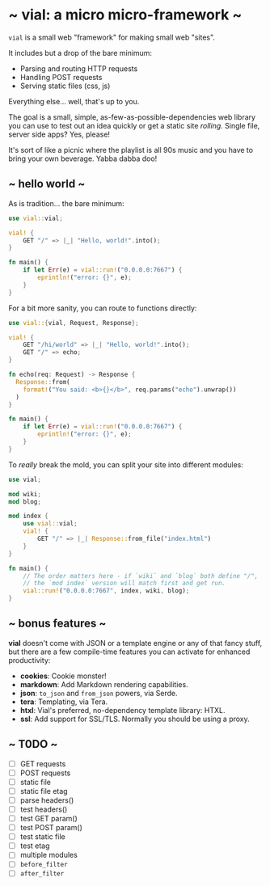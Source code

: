 # ~ vial: a micro micro-framework ~

`vial` is a small web "framework" for making small web "sites".

It includes but a drop of the bare minimum:

- Parsing and routing HTTP requests
- Handling POST requests
- Serving static files (css, js)

Everything else... well, that's up to you.

The goal is a small, simple, as-few-as-possible-dependencies web
library you can use to test out an idea quickly or get a static site
_rolling_. Single file, server side apps? Yes, please!

It's sort of like a picnic where the playlist is all 90s music and you
have to bring your own beverage. Yabba dabba doo!

## ~ hello world ~

As is tradition... the bare minimum:

```rust
use vial::vial;

vial! {
    GET "/" => |_| "Hello, world!".into();
}

fn main() {
    if let Err(e) = vial::run!("0.0.0.0:7667") {
        eprintln!("error: {}", e);
    }
}
```

For a bit more sanity, you can route to functions directly:

```rust
use vial::{vial, Request, Response};

vial! {
    GET "/hi/world" => |_| "Hello, world!".into();
    GET "/" => echo;
}

fn echo(req: Request) -> Response {
  Response::from(
    format!("You said: <b>{}</b>", req.params("echo").unwrap())
  )
}

fn main() {
    if let Err(e) = vial::run!("0.0.0.0:7667") {
        eprintln!("error: {}", e);
    }
}
```

To _really_ break the mold, you can split your site into different
modules:

```rust
use vial;

mod wiki;
mod blog;

mod index {
    use vial::vial;
    vial! {
        GET "/" => |_| Response::from_file("index.html")
    }
}

fn main() {
    // The order matters here - if `wiki` and `blog` both define "/",
    // the `mod index` version will match first and get run.
    vial::run!("0.0.0.0:7667", index, wiki, blog);
}
```

## ~ bonus features ~

**vial** doesn't come with JSON or a template engine or any of that
fancy stuff, but there are a few compile-time features you can
activate for enhanced productivity:

- **cookies**: Cookie monster!
- **markdown**: Add Markdown rendering capabilities.
- **json**: `to_json` and `from_json` powers, via Serde.
- **tera**: Templating, via Tera.
- **htxl**: Vial's preferred, no-dependency template library: HTXL.
- **ssl**: Add support for SSL/TLS. Normally you should be using a
  proxy.

## ~ T0DO ~

- [ ] GET requests
- [ ] POST requests
- [ ] static file
- [ ] static file etag
- [ ] parse headers()
- [ ] test headers()
- [ ] test GET param()
- [ ] test POST param()
- [ ] test static file
- [ ] test etag
- [ ] multiple modules
- [ ] `before_filter`
- [ ] `after_filter`
```
